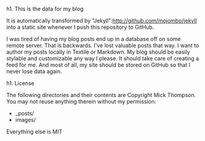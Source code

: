 h1. This is the data for my blog

It is automatically transformed by "Jekyll":http://github.com/mojombo/jekyll into a static site whenever I push this repository to GitHub.

I was tired of having my blog posts end up in a database off on some remote server. That is backwards. I've lost valuable posts that way. I want to author my posts locally in Textile or Markdown. My blog should be easily stylable and customizable any way I please. It should take care of creating a feed for me. And most of all, my site should be stored on GitHub so that I never lose data again.

h1. License

The following directories and their contents are Copyright Mick Thompson. You may not reuse anything therein without my permission:

* _posts/
* images/

Everything else is MIT